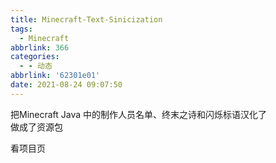 ```yaml
---
title: Minecraft-Text-Sinicization
tags:
  - Minecraft
abbrlink: 366
categories:
  - - 动态
abbrlink: '62301e01'
date: 2021-08-24 09:07:50
---
```


把Minecraft Java 中的制作人员名单、终末之诗和闪烁标语汉化了  
做成了资源包

看项目页
